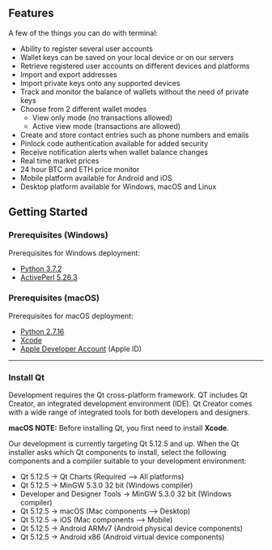## Features 

A few of the things you can do with terminal:

- Ability to register several user accounts
- Wallet keys can be saved on your local device or on our servers
- Retrieve registered user accounts on different devices and platforms
- Import and export addresses
- Import private keys onto any supported devices
- Track and monitor the balance of wallets without the need of private keys
- Choose from 2 different wallet modes
  - View only mode (no transactions allowed)
  - Active view mode (transactions are allowed)
- Create and store contact entries such as phone numbers and emails
- Pinlock code authentication available for added security
- Receive notification alerts when wallet balance changes 
- Real time market prices
- 24 hour BTC and ETH price monitor
- Mobile platform available for Android and iOS
- Desktop platform available for Windows, macOS and Linux

## Getting Started

### Prerequisites (Windows)

Prerequisites for Windows deployment:

- [Python 3.7.2](https://www.python.org/downloads/release/python-372/)
- [ActivePerl 5.26.3](https://www.activestate.com/products/activeperl/downloads/) 


### Prerequisites (macOS)

Prerequisites for macOS deployment:

- [Python 2.7.16](https://www.python.org/downloads/release/python-2716/)
- [Xcode](https://developer.apple.com/xcode/)
- [Apple Developer Account](https://developer.apple.com/) (Apple ID)

---------
### Install Qt

Development requires the Qt cross-platform framework. QT includes Qt Creator, an integrated development environment (IDE). Qt Creator comes with a wide range of integrated tools for both developers and designers. 

__macOS NOTE:__ Before installing Qt, you first need to install __Xcode__.

Our development is currently targeting Qt 5.12.5 and up. When the Qt installer asks which Qt components to install, select the following components and a compiler suitable to your development environment:

- Qt 5.12.5 -> Qt Charts (Required --> All platforms)
- Qt 5.12.5 -> MinGW 5.3.0 32 bit  (Windows compiler)
- Developer and Designer Tools -> MinGW 5.3.0 32 bit (Windows compiler)
- Qt 5.12.5 -> macOS (Mac components --> Desktop)
- Qt 5.12.5 -> iOS (Mac components --> Mobile)
- Qt 5.12.5 -> Android ARMv7 (Android physical device components)
- Qt 5.12.5 -> Android x86 (Android virtual device components)

